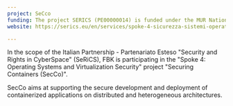 ```yaml
---
project: SeCco
funding: The project SERICS (PE00000014) is funded under the MUR National Recovery and Resilience Plan funded by the European Union --- NextGenerationEU
website: https://serics.eu/en/services/spoke-4-sicurezza-sistemi-operativi-virtualizzazione/

---
```

In the scope of the Italian Partnership - Partenariato Esteso "Security and Rights in CyberSpace" (SeRiCS), FBK is participating in the "Spoke 4: Operating Systems and Virtualization Security" project "Securing Containers (SecCo)".

SecCo aims at supporting the secure development and deployment of containerized applications on distributed and heterogeneous architectures.
